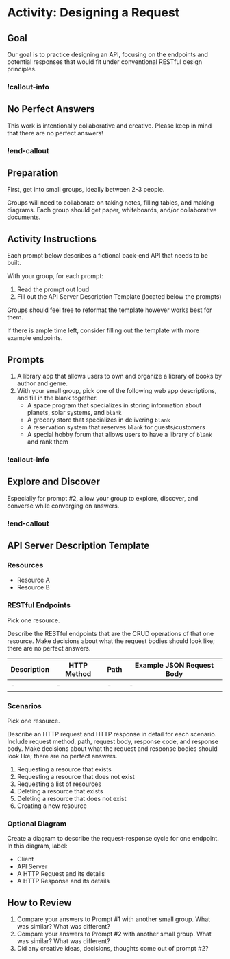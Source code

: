# Activity: Designing a Request

## Goal

Our goal is to practice designing an API, focusing on the endpoints and potential responses that would fit under conventional RESTful design principles.

### !callout-info

## No Perfect Answers

This work is intentionally collaborative and creative. Please keep in mind that there are no perfect answers!

### !end-callout

## Preparation

First, get into small groups, ideally between 2-3 people.

Groups will need to collaborate on taking notes, filling tables, and making diagrams. Each group should get paper, whiteboards, and/or collaborative documents.

## Activity Instructions

Each prompt below describes a fictional back-end API that needs to be built.

With your group, for each prompt:

1. Read the prompt out loud
1. Fill out the API Server Description Template (located below the prompts)

Groups should feel free to reformat the template however works best for them.

If there is ample time left, consider filling out the template with more example endpoints.

## Prompts

1. A library app that allows users to own and organize a library of books by author and genre.
1. With your small group, pick one of the following web app descriptions, and fill in the blank together.
   - A space program that specializes in storing information about planets, solar systems, and `blank`
   - A grocery store that specializes in delivering `blank`
   - A reservation system that reserves `blank` for guests/customers
   - A special hobby forum that allows users to have a library of `blank` and rank them

### !callout-info

## Explore and Discover

Especially for prompt #2, allow your group to explore, discover, and converse while converging on answers.

### !end-callout

## API Server Description Template

### Resources

- Resource A
- Resource B

### RESTful Endpoints

Pick one resource.

Describe the RESTful endpoints that are the CRUD operations of that one resource. Make decisions about what the request bodies should look like; there are no perfect answers.

| Description | HTTP Method | Path | Example JSON Request Body |
| ----------- | ----------- | ---- | ------------------------- |
| -           | -           | -    | -                         |

### Scenarios

Pick one resource.

Describe an HTTP request and HTTP response in detail for each scenario. Include request method, path, request body, response code, and response body. Make decisions about what the request and response bodies should look like; there are no perfect answers.

1. Requesting a resource that exists
1. Requesting a resource that does not exist
1. Requesting a list of resources
1. Deleting a resource that exists
1. Deleting a resource that does not exist
1. Creating a new resource

### Optional Diagram

Create a diagram to describe the request-response cycle for one endpoint. In this diagram, label:

- Client
- API Server
- A HTTP Request and its details
- A HTTP Response and its details

## How to Review

1. Compare your answers to Prompt #1 with another small group. What was similar? What was different?
1. Compare your answers to Prompt #2 with another small group. What was similar? What was different?
1. Did any creative ideas, decisions, thoughts come out of prompt #2?
